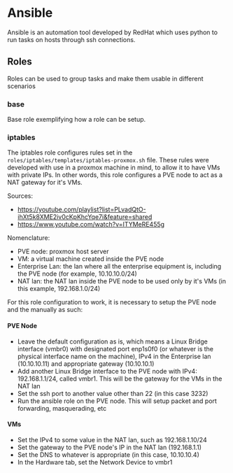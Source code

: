 # Ansible

Ansible is an automation tool developed by RedHat which uses python to run tasks on hosts through ssh connections.

## Roles

Roles can be used to group tasks and make them usable in different scenarios

### base

Base role exemplifying how a role can be setup.

### iptables

The iptables role configures rules set in the `roles/iptables/templates/iptables-proxmox.sh` file. These rules were developed with use in a proxmox machine in mind, to allow it to have VMs with private IPs. In other words, this role configures a PVE node to act as a NAT gateway for it's VMs.

Sources:

- https://youtube.com/playlist?list=PLvadQtO-ihXt5k8XME2iv0cKpKhcYqe7i&feature=shared
- https://www.youtube.com/watch?v=ITYMeRE455g

Nomenclature:

- PVE node: proxmox host server
- VM: a virtual machine created inside the PVE node
- Enterprise Lan: the lan where all the enterprise equipment is, including the PVE node (for example, 10.10.10.0/24)
- NAT lan: the NAT lan inside the PVE node to be used only by it's VMs (in this example, 192.168.1.0/24)

For this role configuration to work, it is necessary to setup the PVE node and the manually as such:

#### PVE Node

- Leave the default configuration as is, which means a Linux Bridge interface (vmbr0) with designated port enp1s0f0 (or whatever is the physical interface name on the machine), IPv4 in the Enterprise lan (10.10.10.11) and appropriate gateway (10.10.10.1)
- Add another Linux Bridge interface to the PVE node with IPv4: 192.168.1.1/24, called vmbr1. This will be the gateway for the VMs in the NAT lan
- Set the ssh port to another value other than 22 (in this case 3232)
- Run the ansible role on the PVE node. This will setup packet and port forwarding, masquerading, etc

#### VMs

- Set the IPv4 to some value in the NAT lan, such as 192.168.1.10/24
- Set the gateway to the PVE node's IP in the NAT lan (192.168.1.1)
- Set the DNS to whatever is appropriate (in this case, 10.10.10.4)
- In the Hardware tab, set the Network Device to vmbr1
